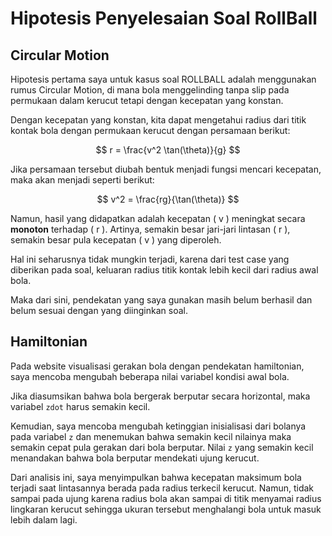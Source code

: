 # Hipotesis Penyelesaian Soal RollBall

## Circular Motion

Hipotesis pertama saya untuk kasus soal ROLLBALL adalah menggunakan rumus Circular Motion, di mana bola menggelinding tanpa slip pada permukaan dalam kerucut tetapi dengan kecepatan yang konstan.

Dengan kecepatan yang konstan, kita dapat mengetahui radius dari titik kontak bola dengan permukaan kerucut dengan persamaan berikut:

$$ r = \frac{v^2 \tan(\theta)}{g} $$

Jika persamaan tersebut diubah bentuk menjadi fungsi mencari kecepatan, maka akan menjadi seperti berikut:

$$ v^2 = \frac{rg}{\tan(\theta)} $$

Namun, hasil yang didapatkan adalah kecepatan \( v \) meningkat secara **monoton** terhadap \( r \). Artinya, semakin besar jari-jari lintasan \( r \), semakin besar pula kecepatan \( v \) yang diperoleh.

Hal ini seharusnya tidak mungkin terjadi, karena dari test case yang diberikan pada soal, keluaran radius titik kontak lebih kecil dari radius awal bola.

Maka dari sini, pendekatan yang saya gunakan masih belum berhasil dan belum sesuai dengan yang diinginkan soal.

## Hamiltonian

Pada website visualisasi gerakan bola dengan pendekatan hamiltonian, saya mencoba mengubah beberapa nilai variabel kondisi awal bola.

Jika diasumsikan bahwa bola bergerak berputar secara horizontal, maka variabel `zdot` harus semakin kecil.

Kemudian, saya mencoba mengubah ketinggian inisialisasi dari bolanya pada variabel `z` dan menemukan bahwa semakin kecil nilainya maka semakin cepat pula gerakan dari bola berputar. Nilai `z` yang semakin kecil menandakan bahwa bola berputar mendekati ujung kerucut.

Dari analisis ini, saya menyimpulkan bahwa kecepatan maksimum bola terjadi saat lintasannya berada pada radius terkecil kerucut. Namun, tidak sampai pada ujung karena radius bola akan sampai di titik menyamai radius lingkaran kerucut sehingga ukuran tersebut menghalangi bola untuk masuk lebih dalam lagi.
